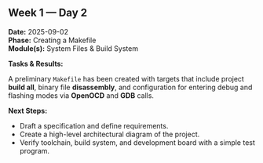 ## Week 1 — Day 2
**Date:** 2025-09-02  
**Phase:** Creating a Makefile  
**Module(s):** System Files & Build System  

**Tasks & Results:**

A preliminary `Makefile` has been created with targets that include project **build all**, binary file **disassembly**, and configuration for entering debug and flashing modes via **OpenOCD** and **GDB** calls.

**Next Steps:**

* Draft a specification and define requirements.
* Create a high-level architectural diagram of the project.
* Verify toolchain, build system, and development board with a simple test program.
